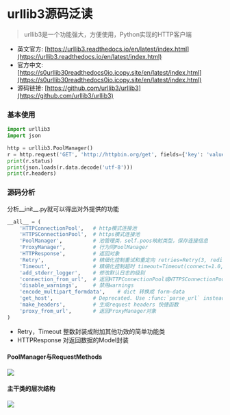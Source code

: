 # urllib3源码泛读

> urllib3是一个功能强大，方便使用，Python实现的HTTP客户端

* 英文官方:  [https://urllib3.readthedocs.io/en/latest/index.html](https://urllib3.readthedocs.io/en/latest/index.html)
* 官方中文:  [https://s0urllib30readthedocs0io.icopy.site/en/latest/index.html](https://s0urllib30readthedocs0io.icopy.site/en/latest/index.html)
* 源码链接:  [https://github.com/urllib3/urllib3](https://github.com/urllib3/urllib3)

### 基本使用

```python
import urllib3
import json

http = urllib3.PoolManager()
r = http.request('GET', 'http://httpbin.org/get', fields={'key': 'value'})
print(r.status)
print(json.loads(r.data.decode('utf-8')))
print(r.headers)
```

### 源码分析

分析\_\_init\_\_.py就可以得出对外提供的功能

```python
__all__ = (
    'HTTPConnectionPool',   # http模式连接池
    'HTTPSConnectionPool',  # https模式连接池
    'PoolManager',          # 池管理类，self.poos映射类型，保存连接信息
    'ProxyManager',         # 行为同PoolManager
    'HTTPResponse',         # 返回对象
    'Retry',                # 精细化控制重试和重定向 retries=Retry(3, redirect=2)
    'Timeout',              # 精细化控制超时 timeout=Timeout(connect=1.0, read=2.0)
    'add_stderr_logger',    # 修改默认日志的级别
    'connection_from_url',  # 返回HTTPConnectionPool或HTTPSConnectionPool实例
    'disable_warnings',     # 禁用warnings
    'encode_multipart_formdata',    # dict 转换成 form-data
    'get_host',             # Deprecated. Use :func:`parse_url` instead
    'make_headers',         # 生成request headers 快捷函数
    'proxy_from_url',       # 返回ProxyManager对象
)
```

* Retry，Timeout 整数封装成附加其他功效的简单功能类
* HTTPResponse 对返回数据的Model封装

#### PoolManager与RequestMethods

![](../../.gitbook/assets/poolmanager.png)

#### 主干类的层次结构

![](../../.gitbook/assets/urllib3.png)

